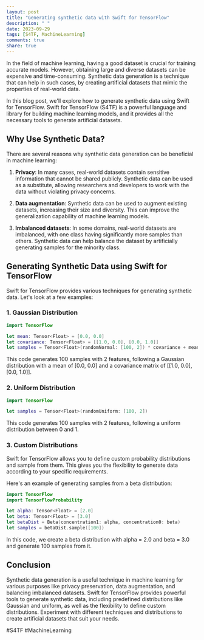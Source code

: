 ```yaml
---
layout: post
title: "Generating synthetic data with Swift for TensorFlow"
description: " "
date: 2023-09-29
tags: [S4TF, MachineLearning]
comments: true
share: true
---
```


In the field of machine learning, having a good dataset is crucial for training accurate models. However, obtaining large and diverse datasets can be expensive and time-consuming. Synthetic data generation is a technique that can help in such cases, by creating artificial datasets that mimic the properties of real-world data.

In this blog post, we'll explore how to generate synthetic data using Swift for TensorFlow. Swift for TensorFlow (S4TF) is a powerful language and library for building machine learning models, and it provides all the necessary tools to generate artificial datasets.

## Why Use Synthetic Data?

There are several reasons why synthetic data generation can be beneficial in machine learning:

1. **Privacy**: In many cases, real-world datasets contain sensitive information that cannot be shared publicly. Synthetic data can be used as a substitute, allowing researchers and developers to work with the data without violating privacy concerns.

2. **Data augmentation**: Synthetic data can be used to augment existing datasets, increasing their size and diversity. This can improve the generalization capability of machine learning models.

3. **Imbalanced datasets**: In some domains, real-world datasets are imbalanced, with one class having significantly more samples than others. Synthetic data can help balance the dataset by artificially generating samples for the minority class.

## Generating Synthetic Data using Swift for TensorFlow

Swift for TensorFlow provides various techniques for generating synthetic data. Let's look at a few examples:

### 1. Gaussian Distribution

```swift
import TensorFlow

let mean: Tensor<Float> = [0.0, 0.0]
let covariance: Tensor<Float> = [[1.0, 0.0], [0.0, 1.0]]
let samples = Tensor<Float>(randomNormal: [100, 2]) * covariance + mean
```
This code generates 100 samples with 2 features, following a Gaussian distribution with a mean of [0.0, 0.0] and a covariance matrix of [[1.0, 0.0], [0.0, 1.0]].

### 2. Uniform Distribution

```swift
import TensorFlow

let samples = Tensor<Float>(randomUniform: [100, 2])
```
This code generates 100 samples with 2 features, following a uniform distribution between 0 and 1.

### 3. Custom Distributions

Swift for TensorFlow allows you to define custom probability distributions and sample from them. This gives you the flexibility to generate data according to your specific requirements.

Here's an example of generating samples from a beta distribution:

```swift
import TensorFlow
import TensorFlowProbability

let alpha: Tensor<Float> = [2.0]
let beta: Tensor<Float> = [3.0]
let betaDist = Beta(concentration1: alpha, concentration0: beta)
let samples = betaDist.sample([100])
```

In this code, we create a beta distribution with alpha = 2.0 and beta = 3.0 and generate 100 samples from it.

## Conclusion

Synthetic data generation is a useful technique in machine learning for various purposes like privacy preservation, data augmentation, and balancing imbalanced datasets. Swift for TensorFlow provides powerful tools to generate synthetic data, including predefined distributions like Gaussian and uniform, as well as the flexibility to define custom distributions. Experiment with different techniques and distributions to create artificial datasets that suit your needs.

#S4TF #MachineLearning